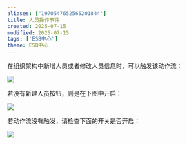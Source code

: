 ```yaml
---
aliases: ["1970547652565201844"]
title: 人员操作事件
created: 2025-07-15
modified: 2025-07-15
tags: ['ESB中心']
theme: ESB中心
---
```


在组织架构中新增人员或者修改人员信息时，可以触发该动作流：

![](1d0ec48a52e3e42194a634ea067b38ce.jpg)

若没有新建人员按钮，则是在下图中开启：

![](4fb0780aeda8ee4b5106fc665044e821.jpg)

若动作流没有触发，请检查下面的开关是否开启：

![](87943f52461af717ef291d691ec42c90.jpg)